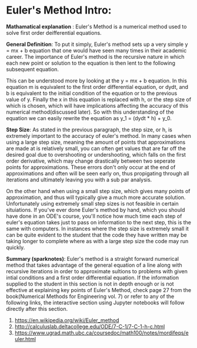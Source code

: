 # Euler's Method Intro:

  **Mathamatical explanation** : Euler's Method is a numerical method used to solve first order deifferential equations. 

  **General Definition**: To put it simply, Euler's method sets up a very simple y = mx + b equation that one would have seen many times in their academic career. The importance of Euler's method is the recursive nature in which each new point or solution to the equation is then lent to the following subsequent equation. 

  This can be understood more by looking at the y = mx + b equation. In this equation m is equivalent to the first order differential equation, or dydt, and b is equivalent to the initial condition of the equation or to the previous value of y. Finally the x in this equation is replaced with h, or the step size of which is chosen, which will have implications affecting the accuracy of this numerical method(discussed later). So with this understanding of the equation we can easily rewrite the equation as y_1 = (dydt * h) + y_0.

**Step Size**: As stated in the previous paragraph, the step size, or h, is extremely important to the accuracy of euler's method. In many cases when using a large step size, meaning the amount of points that approximations are made at is relatively small, you can often get values that are far off the desired goal due to overshooting or undershooting, which falls on the first order derivative, which may change drastically between two seperate points for approximations. These errors don't only occur at the end of approximations and often will be seen early on, thus propigating through all iterations and ultimately leaving you with a sub par analysis.

On the other hand when using a small step size, which gives many points of approximation, and thus will typically give a much more accurate solution. Unfortunately using extremely small step sizes is not feasible in certain situiations. If you've ever done Euler's method by hand, which you should have done in an ODE's course, you'll notice how much time each step of euler's equation takes just to pass on information to the next step, this is the same with computers. In instances where the step size is extremely small it can be quite evident to the student that the code they have written may be taking longer to complete where as with a large step size the code may run quickly. 

**Summary (sparknotes)**: Euler's method is a straight forward numerical method that takes advantage of the general equation of a line along with recursive iterations in order to approximate sultions to problems with given intial conditions and a first order differential equation. If the information supplied to the student in this section is not in depth enough or is not effective at explaining key points of Euler's Method, check page 27 from the book(Numerical Methods for Engineering vol. 7) or refer to any of the following links, the interactive section using Jupyter notebooks will follow directly after this section.

 1) https://en.wikipedia.org/wiki/Euler_method
 2) http://calculuslab.deltacollege.edu/ODE/7-C-1/7-C-1-h-c.html
 3) https://www.ugrad.math.ubc.ca/coursedoc/math100/notes/mordifeqs/euler.html




 

 